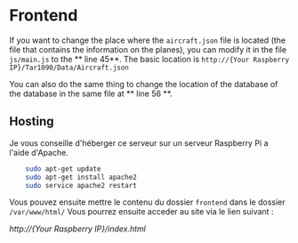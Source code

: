 # Frontend

If you want to change the place where the `aircraft.json` file is located (the file that contains the information on the planes), you can modify it in the file` js/main.js` to the ** line 45**.
The basic location is `http://{Your Raspberry IP}/Tar1090/Data/Aircraft.json`

You can also do the same thing to change the location of the database of the database in the same file at ** line 56 **.

## Hosting

Je vous conseille d'héberger ce serveur sur un serveur Raspberry Pi a l'aide d'Apache.
    
```bash
    sudo apt-get update
    sudo apt-get install apache2
    sudo service apache2 restart
```
Vous pouvez ensuite mettre le contenu du dossier `frontend` dans le dossier `/var/www/html/`
Vous pourrez ensuite acceder au site via le lien suivant :

*http://{Your Raspberry IP}/index.html*